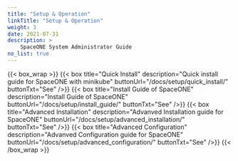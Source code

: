 ```yaml
---
title: "Setup & Operation"
linkTitle: "Setup & Operation"
weight: 3
date: 2021-07-31
description: >
    SpaceONE System Administrator Guide
no_list: true
---
```


{{< box_wrap >}}
{{< box title="Quick Install" description="Quick install guide for SpaceONE with minikube" buttonUrl="/docs/setup/quick_install/" buttonTxt="See" />}}
{{< box title="Install Guide of SpaceONE" description="Install Guide of SpaceONE" buttonUrl="/docs/setup/install_guide/" buttonTxt="See" />}}
{{< box title="Advanced Installation" description="Advanved Installation guide for SpaceONE" buttonUrl="/docs/setup/advanced_installation/" buttonTxt="See" />}}
{{< box title="Advanced Configuration" description="Advanved Configuration guide for SpaceONE" buttonUrl="/docs/setup/advanced_configuration/" buttonTxt="See" />}}
{{< /box_wrap >}}
